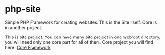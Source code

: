 # php-site
Simple PHP Framework for creating websites. This is the Site itself. Core is in another project.

This is site project. You can have many site project in one webroot directory, you will need only one core part for all of them.
Core project you will find here: [Core Framework](https://github.com/Dalisra/php-core)

